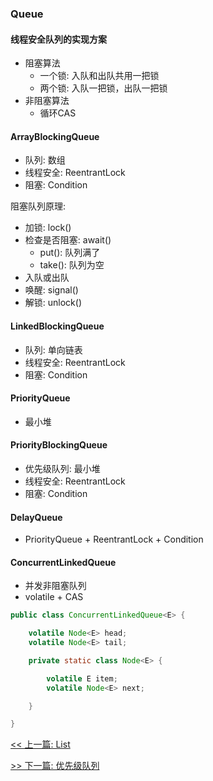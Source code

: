 ### Queue

#### 线程安全队列的实现方案

* 阻塞算法
    * 一个锁: 入队和出队共用一把锁
    * 两个锁: 入队一把锁，出队一把锁
* 非阻塞算法
    * 循环CAS

#### ArrayBlockingQueue

* 队列: 数组
* 线程安全: ReentrantLock
* 阻塞: Condition

阻塞队列原理:

* 加锁: lock()
* 检查是否阻塞: await()
    * put(): 队列满了
    * take(): 队列为空
* 入队或出队
* 唤醒: signal()
* 解锁: unlock()

#### LinkedBlockingQueue

* 队列: 单向链表
* 线程安全: ReentrantLock
* 阻塞: Condition

#### PriorityQueue

* 最小堆

#### PriorityBlockingQueue

* 优先级队列: 最小堆
* 线程安全: ReentrantLock
* 阻塞: Condition

#### DelayQueue

* PriorityQueue + ReentrantLock + Condition

#### ConcurrentLinkedQueue

* 并发非阻塞队列
* volatile + CAS

```java
public class ConcurrentLinkedQueue<E> {

    volatile Node<E> head;
    volatile Node<E> tail;

    private static class Node<E> {

        volatile E item;
        volatile Node<E> next;

    }

}
```


[<< 上一篇: List](3-Java集合/List.md)

[>> 下一篇: 优先级队列](3-Java集合/优先级队列.md)
